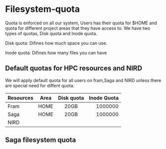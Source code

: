 # Filesystem-quota

Quota is enforced on all our system, Users has their quota for $HOME and quota for different project areas that they have access to. We have two types of quotas, Disk quota and Inode quota.

Disk quota: Difines how much space you can use.

Inode quota: Difines how many files you can have 



## Default quotas for HPC resources and NIRD 
We will apply default quota for all users on fram,Saga and NIRD unless there are special need for diffent quota.
 
| Resources | Area	 | Disk quota   |Inode Quota|
| ----------|:------:|:------------:|--------:|
| Fram      | HOME 	 |20GB          |1000000  |
| Saga		  | HOME    |20GB          |1000000  |
| NIRD      | 
 
  
## Saga filesystem quota 
